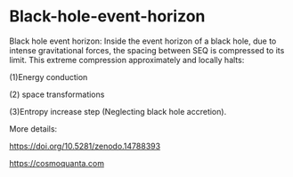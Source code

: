 # Black-hole-event-horizon

Black hole event horizon: Inside the event horizon of a black hole, due to intense gravitational forces, the spacing between SEQ is compressed to its limit. This extreme compression approximately and locally halts:

(1)Energy conduction

(2) space transformations

(3)Entropy increase step (Neglecting black hole accretion).

More details:

https://doi.org/10.5281/zenodo.14788393

https://cosmoquanta.com
